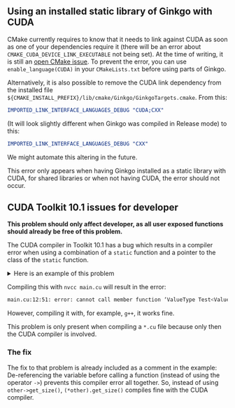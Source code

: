 ## Using an installed static library of Ginkgo with CUDA

CMake currently requires to know that it needs to link against CUDA as soon as one of your dependencies require it (there will be an error about `CMAKE_CUDA_DEVICE_LINK_EXECUTABLE` not being set). At the time of writing, it is still an [open CMake issue](https://gitlab.kitware.com/cmake/cmake/issues/18614).
To prevent the error, you can use `enable_language(CUDA)` in your `CMakeLists.txt` before using parts of Ginkgo.

Alternatively, it is also possible to remove the CUDA link dependency from the installed file `${CMAKE_INSTALL_PREFIX}/lib/cmake/Ginkgo/GinkgoTargets.cmake`. From this:
```cmake
IMPORTED_LINK_INTERFACE_LANGUAGES_DEBUG "CUDA;CXX"
```
(It will look slightly different when Ginkgo was compiled in Release mode) to this:
```cmake
IMPORTED_LINK_INTERFACE_LANGUAGES_DEBUG "CXX"
```
We might automate this altering in the future.

This error only appears when having Ginkgo installed as a static library with CUDA, for shared libraries or when not having CUDA, the error should not occur.


## CUDA Toolkit 10.1 issues for developer
__This problem should only affect developer, as all user exposed functions should already be free of this problem.__

The CUDA compiler in Toolkit 10.1 has a bug which results in a compiler error when using a combination of a `static` function and a pointer to the class of the `static` function.
<details><summary> Here is an example of this problem </summary>

```c++
// main.cu
#include <iostream>
#include <memory>
#include <utility>


template<typename ValueType>
class Test {
public:
    static std::unique_ptr<Test> create_with_config_of(const Test *other) {
        return std::unique_ptr<Test>(new Test(other->get_var()));
        // Fix for this issue: de-referencing the pointer first
        // return std::unique_ptr<Test<ValueType>>(new Test<ValueType>((*other).get_var()));
    }
    static std::unique_ptr<Test> create() {
        return std::unique_ptr<Test>(new Test());
    }
    virtual ValueType get_var() const {
        return var_;
    }
protected:
    Test() : var_{1} {}
    Test(ValueType var) : var_{var} {}
private:
    ValueType var_;
};

int main() {
    using value_type = int;
    auto a = Test<value_type>::create();
    auto b = Test<value_type>::create_with_config_of(a.get());
    std::cout << b->get_var() << std::endl;
}
```
</details>

Compiling this with `nvcc main.cu` will result in the error:
```bash
main.cu:12:51: error: cannot call member function ‘ValueType Test<ValueType>::get_var() const [with ValueType = int]’ without object
```
However, compiling it with, for example, `g++`, it works fine.

This problem is only present when compiling a `*.cu` file because only then the CUDA compiler is involved.

### The fix
The fix to that problem is already included as a comment in the example: De-referencing the variable before calling a function (instead of using the operator `->`) prevents this compiler error all together.
So, instead of using `other->get_size()`, `(*other).get_size()` compiles fine with the CUDA compiler.